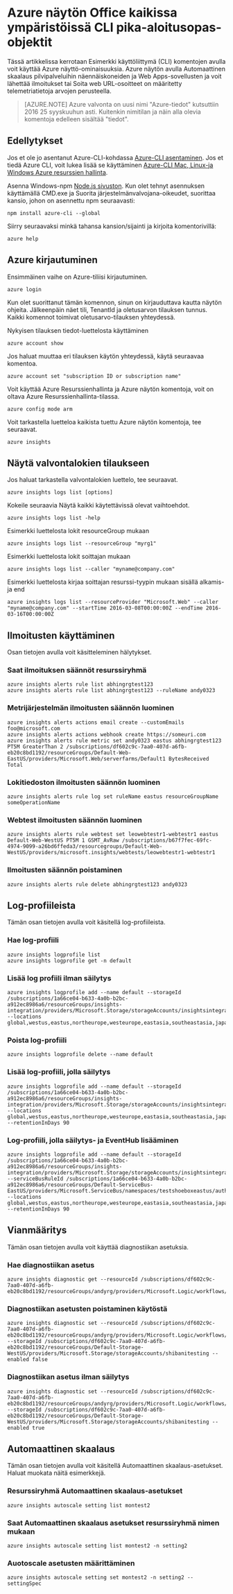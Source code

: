 <properties
    pageTitle="Azure näytön CLI pikaopas objektit. | Microsoft Azure"
    description="Esimerkki CLI komennot Azure näytön ominaisuudet. Azure näytön on Microsoft Azure-palvelu, jonka avulla voit lähettää ilmoitukset, Soita web URL-osoitteet on määritetty telemetriatietojen tiedot ja Automaattinen skaalaus pilvipalveluihin, näennäiskoneiden ja verkkosovelluksissa arvojen perusteella."
    authors="kamathashwin"
    manager="carolz"
    editor=""
    services="monitoring-and-diagnostics"
    documentationCenter="monitoring-and-diagnostics"/>

<tags
    ms.service="monitoring-and-diagnostics"
    ms.workload="na"
    ms.tgt_pltfrm="na"
    ms.devlang="na"
    ms.topic="article"
    ms.date="09/08/2016"
    ms.author="ashwink"/>

# <a name="azure-monitor--cross-platform-cli-quick-start-samples"></a>Azure näytön Office kaikissa ympäristöissä CLI pika-aloitusopas-objektit

Tässä artikkelissa kerrotaan Esimerkki käyttöliittymä (CLI) komentojen avulla voit käyttää Azure näyttö-ominaisuuksia. Azure näytön avulla Automaattinen skaalaus pilvipalveluihin näennäiskoneiden ja Web Apps-sovellusten ja voit lähettää ilmoitukset tai Soita web URL-osoitteet on määritetty telemetriatietoja arvojen perusteella.

>[AZURE.NOTE] Azure valvonta on uusi nimi "Azure-tiedot" kutsuttiin 2016 25 syyskuuhun asti. Kuitenkin nimitilan ja näin alla olevia komentoja edelleen sisältää "tiedot".


## <a name="prerequisites"></a>Edellytykset

Jos et ole jo asentanut Azure-CLI-kohdassa [Azure-CLI asentaminen](../xplat-cli-install.md). Jos et tiedä Azure CLI, voit lukea lisää se käyttäminen [Azure-CLI Mac, Linux-ja Windows Azure resurssien hallinta](../xplat-cli-azure-resource-manager.md).


Asenna Windows-npm [Node.js sivuston](https://nodejs.org/). Kun olet tehnyt asennuksen käyttämällä CMD.exe ja Suorita järjestelmänvalvojana-oikeudet, suorittaa kansio, johon on asennettu npm seuraavasti:

```console
npm install azure-cli --global
```

Siirry seuraavaksi minkä tahansa kansion/sijainti ja kirjoita komentorivillä:

```console
azure help
```

## <a name="log-in-to-azure"></a>Azure kirjautuminen

Ensimmäinen vaihe on Azure-tiliisi kirjautuminen.

```console
azure login
```

Kun olet suorittanut tämän komennon, sinun on kirjauduttava kautta näytön ohjeita. Jälkeenpäin näet tili, TenantId ja oletusarvon tilauksen tunnus. Kaikki komennot toimivat oletusarvo-tilauksen yhteydessä.

Nykyisen tilauksen tiedot-luettelosta käyttäminen

```console
azure account show
```

Jos haluat muuttaa eri tilauksen käytön yhteydessä, käytä seuraavaa komentoa.

```console
azure account set "subscription ID or subscription name"
```

Voit käyttää Azure Resurssienhallinta ja Azure näytön komentoja, voit on oltava Azure Resurssienhallinta-tilassa.

```console
azure config mode arm
```

Voit tarkastella luetteloa kaikista tuettu Azure näytön komentoja, tee seuraavat.

```console
azure insights
```

## <a name="view-audit-logs-for-a-subscription"></a>Näytä valvontalokien tilaukseen

Jos haluat tarkastella valvontalokien luettelo, tee seuraavat.

```console
azure insights logs list [options]
```

Kokeile seuraavia Näytä kaikki käytettävissä olevat vaihtoehdot.

```console
azure insights logs list -help
```

Esimerkki luettelosta lokit resourceGroup mukaan

```console
azure insights logs list --resourceGroup "myrg1"
```

Esimerkki luettelosta lokit soittajan mukaan

```console
azure insights logs list --caller "myname@company.com"
```

Esimerkki luettelosta kirjaa soittajan resurssi-tyypin mukaan sisällä alkamis-ja end

```console
azure insights logs list --resourceProvider "Microsoft.Web" --caller "myname@company.com" --startTime 2016-03-08T00:00:00Z --endTime 2016-03-16T00:00:00Z
```

## <a name="work-with-alerts"></a>Ilmoitusten käyttäminen
Osan tietojen avulla voit käsitteleminen hälytykset.

### <a name="get-alert-rules-in-a-resource-group"></a>Saat ilmoituksen säännöt resurssiryhmä

```console
azure insights alerts rule list abhingrgtest123
azure insights alerts rule list abhingrgtest123 --ruleName andy0323
```

### <a name="create-a-metric-alert-rule"></a>Metrijärjestelmän ilmoitusten säännön luominen

```console
azure insights alerts actions email create --customEmails foo@microsoft.com
azure insights alerts actions webhook create https://someuri.com
azure insights alerts rule metric set andy0323 eastus abhingrgtest123 PT5M GreaterThan 2 /subscriptions/df602c9c-7aa0-407d-a6fb-eb20c8bd1192/resourceGroups/Default-Web-EastUS/providers/Microsoft.Web/serverfarms/Default1 BytesReceived Total
```

### <a name="create-a-log-alert-rule"></a>Lokitiedoston ilmoitusten säännön luominen

```console
azure insights alerts rule log set ruleName eastus resourceGroupName someOperationName
```

### <a name="create-webtest-alert-rule"></a>Webtest ilmoitusten säännön luominen

```console
azure insights alerts rule webtest set leowebtestr1-webtestr1 eastus Default-Web-WestUS PT5M 1 GSMT_AvRaw /subscriptions/b67f7fec-69fc-4974-9099-a26bd6ffeda3/resourcegroups/Default-Web-WestUS/providers/microsoft.insights/webtests/leowebtestr1-webtestr1
```

### <a name="delete-an-alert-rule"></a>Ilmoitusten säännön poistaminen

```console
azure insights alerts rule delete abhingrgtest123 andy0323
```

## <a name="log-profiles"></a>Log-profiileista
Tämän osan tietojen avulla voit käsitellä log-profiileista.

### <a name="get-a-log-profile"></a>Hae log-profiili

```console
azure insights logprofile list
azure insights logprofile get -n default
```


### <a name="add-a-log-profile-without-retention"></a>Lisää log profiili ilman säilytys

```console
azure insights logprofile add --name default --storageId /subscriptions/1a66ce04-b633-4a0b-b2bc-a912ec8986a6/resourceGroups/insights-integration/providers/Microsoft.Storage/storageAccounts/insightsintegration7777 --locations global,westus,eastus,northeurope,westeurope,eastasia,southeastasia,japaneast,japanwest,northcentralus,southcentralus,eastus2,centralus,australiaeast,australiasoutheast,brazilsouth,centralindia,southindia,westindia
```

### <a name="remove-a-log-profile"></a>Poista log-profiili

```console
azure insights logprofile delete --name default
```

### <a name="add-a-log-profile-with-retention"></a>Lisää log-profiili, jolla säilytys

```console
azure insights logprofile add --name default --storageId /subscriptions/1a66ce04-b633-4a0b-b2bc-a912ec8986a6/resourceGroups/insights-integration/providers/Microsoft.Storage/storageAccounts/insightsintegration7777 --locations global,westus,eastus,northeurope,westeurope,eastasia,southeastasia,japaneast,japanwest,northcentralus,southcentralus,eastus2,centralus,australiaeast,australiasoutheast,brazilsouth,centralindia,southindia,westindia --retentionInDays 90
```

### <a name="add-a-log-profile-with-retention-and-eventhub"></a>Log-profiili, jolla säilytys- ja EventHub lisääminen

```console
azure insights logprofile add --name default --storageId /subscriptions/1a66ce04-b633-4a0b-b2bc-a912ec8986a6/resourceGroups/insights-integration/providers/Microsoft.Storage/storageAccounts/insightsintegration7777 --serviceBusRuleId /subscriptions/1a66ce04-b633-4a0b-b2bc-a912ec8986a6/resourceGroups/Default-ServiceBus-EastUS/providers/Microsoft.ServiceBus/namespaces/testshoeboxeastus/authorizationrules/RootManageSharedAccessKey --locations global,westus,eastus,northeurope,westeurope,eastasia,southeastasia,japaneast,japanwest,northcentralus,southcentralus,eastus2,centralus,australiaeast,australiasoutheast,brazilsouth,centralindia,southindia,westindia --retentionInDays 90
```


## <a name="diagnostics"></a>Vianmääritys
Tämän osan tietojen avulla voit käyttää diagnostiikan asetuksia.

### <a name="get-a-diagnostic-setting"></a>Hae diagnostiikan asetus

```console
azure insights diagnostic get --resourceId /subscriptions/df602c9c-7aa0-407d-a6fb-eb20c8bd1192/resourceGroups/andyrg/providers/Microsoft.Logic/workflows/andy0315logicapp
```

### <a name="disable-a-diagnostic-setting"></a>Diagnostiikan asetusten poistaminen käytöstä

```console
azure insights diagnostic set --resourceId /subscriptions/df602c9c-7aa0-407d-a6fb-eb20c8bd1192/resourceGroups/andyrg/providers/Microsoft.Logic/workflows/andy0315logicapp --storageId /subscriptions/df602c9c-7aa0-407d-a6fb-eb20c8bd1192/resourceGroups/Default-Storage-WestUS/providers/Microsoft.Storage/storageAccounts/shibanitesting --enabled false
```

### <a name="enable-a-diagnostic-setting-without-retention"></a>Diagnostiikan asetus ilman säilytys

```console
azure insights diagnostic set --resourceId /subscriptions/df602c9c-7aa0-407d-a6fb-eb20c8bd1192/resourceGroups/andyrg/providers/Microsoft.Logic/workflows/andy0315logicapp --storageId /subscriptions/df602c9c-7aa0-407d-a6fb-eb20c8bd1192/resourceGroups/Default-Storage-WestUS/providers/Microsoft.Storage/storageAccounts/shibanitesting --enabled true
```


## <a name="autoscale"></a>Automaattinen skaalaus
Tämän osan tietojen avulla voit käsitellä Automaattinen skaalaus-asetukset. Haluat muokata näitä esimerkkejä.

### <a name="get-autoscale-settings-for-a-resource-group"></a>Resurssiryhmä Automaattinen skaalaus-asetukset

```console
azure insights autoscale setting list montest2
```

### <a name="get-autoscale-settings-by-name-in-a-resource-group"></a>Saat Automaattinen skaalaus asetukset resurssiryhmä nimen mukaan

```console
azure insights autoscale setting list montest2 -n setting2
```


### <a name="set-auotoscale-settings"></a>Auotoscale asetusten määrittäminen

```console
azure insights autoscale setting set montest2 -n setting2 --settingSpec
```
